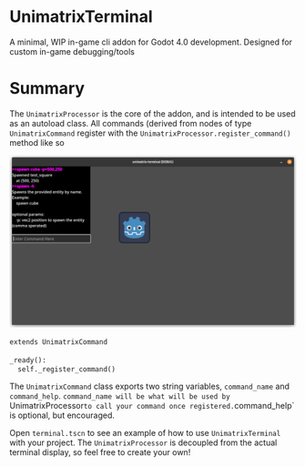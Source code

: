 # UnimatrixTerminal
A minimal, WIP in-game cli addon for Godot 4.0 development. Designed for custom in-game debugging/tools

# Summary
The `UnimatrixProcessor` is the core of the addon, and is intended to be used as an autoload class.
All commands (derived from nodes of type `UnimatrixCommand` register with the `UnimatrixProcessor.register_command()` method like so

![A cube, spawned with an example `spawn` command at a particular position. The terminal text also displays help text output for the command](./docs/resources/unimatrix-terminal-example.png)

```gdscript
extends UnimatrixCommand

_ready():
  self._register_command()
```

The `UnimatrixCommand` class exports two string variables, `command_name` and `command_help`. 
`command_name will be what will be used by `UnimatrixProcessor` to call your command once registered. `command_help` is optional, but encouraged.

Open `terminal.tscn` to see an example of how to use `UnimatrixTerminal` with your project. The `UnimatrixProcessor` is decoupled from the actual terminal display, so feel free to create your own!
